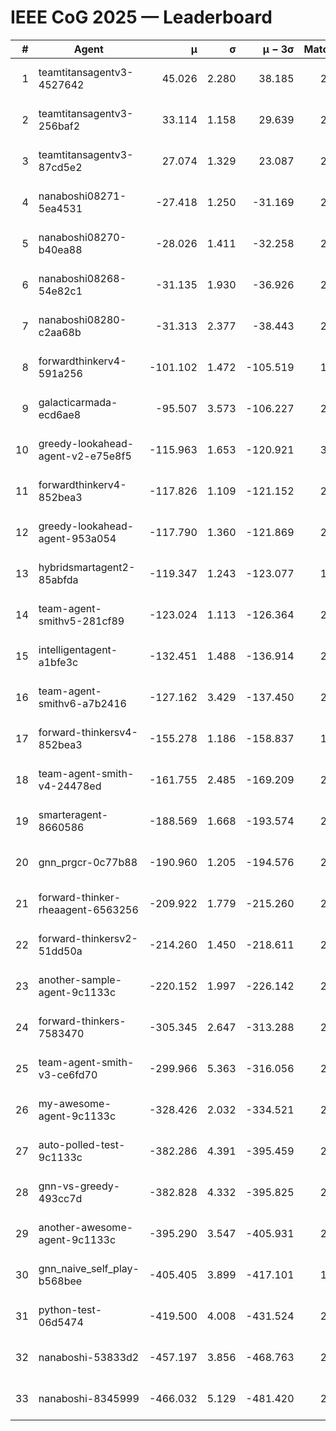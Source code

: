 # IEEE CoG 2025 — Leaderboard

| # | Agent | μ | σ | μ − 3σ | Matches | Updated |
|---:|---|---:|---:|---:|---:|---|
| 1 | teamtitansagentv3-4527642 | 45.026 | 2.280 | 38.185 | 2276 | 2025-09-01 14:06 |
| 2 | teamtitansagentv3-256baf2 | 33.114 | 1.158 | 29.639 | 2834 | 2025-09-01 14:06 |
| 3 | teamtitansagentv3-87cd5e2 | 27.074 | 1.329 | 23.087 | 2338 | 2025-09-01 14:06 |
| 4 | nanaboshi08271-5ea4531 | -27.418 | 1.250 | -31.169 | 2460 | 2025-09-01 14:06 |
| 5 | nanaboshi08270-b40ea88 | -28.026 | 1.411 | -32.258 | 2720 | 2025-09-01 14:06 |
| 6 | nanaboshi08268-54e82c1 | -31.135 | 1.930 | -36.926 | 2640 | 2025-09-01 14:06 |
| 7 | nanaboshi08280-c2aa68b | -31.313 | 2.377 | -38.443 | 2760 | 2025-09-01 14:06 |
| 8 | forwardthinkerv4-591a256 | -101.102 | 1.472 | -105.519 | 1997 | 2025-09-01 14:06 |
| 9 | galacticarmada-ecd6ae8 | -95.507 | 3.573 | -106.227 | 2520 | 2025-09-01 14:06 |
| 10 | greedy-lookahead-agent-v2-e75e8f5 | -115.963 | 1.653 | -120.921 | 3048 | 2025-09-01 14:06 |
| 11 | forwardthinkerv4-852bea3 | -117.826 | 1.109 | -121.152 | 2290 | 2025-09-01 14:06 |
| 12 | greedy-lookahead-agent-953a054 | -117.790 | 1.360 | -121.869 | 2788 | 2025-09-01 14:06 |
| 13 | hybridsmartagent2-85abfda | -119.347 | 1.243 | -123.077 | 1928 | 2025-09-01 14:06 |
| 14 | team-agent-smithv5-281cf89 | -123.024 | 1.113 | -126.364 | 2660 | 2025-09-01 14:06 |
| 15 | intelligentagent-a1bfe3c | -132.451 | 1.488 | -136.914 | 2382 | 2025-09-01 14:06 |
| 16 | team-agent-smithv6-a7b2416 | -127.162 | 3.429 | -137.450 | 2980 | 2025-09-01 14:06 |
| 17 | forward-thinkersv4-852bea3 | -155.278 | 1.186 | -158.837 | 1909 | 2025-09-01 14:06 |
| 18 | team-agent-smith-v4-24478ed | -161.755 | 2.485 | -169.209 | 2520 | 2025-09-01 14:06 |
| 19 | smarteragent-8660586 | -188.569 | 1.668 | -193.574 | 2144 | 2025-09-01 14:06 |
| 20 | gnn_prgcr-0c77b88 | -190.960 | 1.205 | -194.576 | 2260 | 2025-09-01 14:06 |
| 21 | forward-thinker-rheaagent-6563256 | -209.922 | 1.779 | -215.260 | 2816 | 2025-09-01 14:06 |
| 22 | forward-thinkersv2-51dd50a | -214.260 | 1.450 | -218.611 | 2236 | 2025-09-01 14:06 |
| 23 | another-sample-agent-9c1133c | -220.152 | 1.997 | -226.142 | 2920 | 2025-09-01 14:06 |
| 24 | forward-thinkers-7583470 | -305.345 | 2.647 | -313.288 | 2580 | 2025-09-01 14:06 |
| 25 | team-agent-smith-v3-ce6fd70 | -299.966 | 5.363 | -316.056 | 2280 | 2025-09-01 14:06 |
| 26 | my-awesome-agent-9c1133c | -328.426 | 2.032 | -334.521 | 2720 | 2025-09-01 14:06 |
| 27 | auto-polled-test-9c1133c | -382.286 | 4.391 | -395.459 | 2880 | 2025-09-01 14:06 |
| 28 | gnn-vs-greedy-493cc7d | -382.828 | 4.332 | -395.825 | 2340 | 2025-09-01 14:06 |
| 29 | another-awesome-agent-9c1133c | -395.290 | 3.547 | -405.931 | 2760 | 2025-09-01 14:06 |
| 30 | gnn_naive_self_play-b568bee | -405.405 | 3.899 | -417.101 | 1500 | 2025-09-01 14:06 |
| 31 | python-test-06d5474 | -419.500 | 4.008 | -431.524 | 2020 | 2025-09-01 14:06 |
| 32 | nanaboshi-53833d2 | -457.197 | 3.856 | -468.763 | 2480 | 2025-09-01 14:06 |
| 33 | nanaboshi-8345999 | -466.032 | 5.129 | -481.420 | 2380 | 2025-09-01 14:06 |
